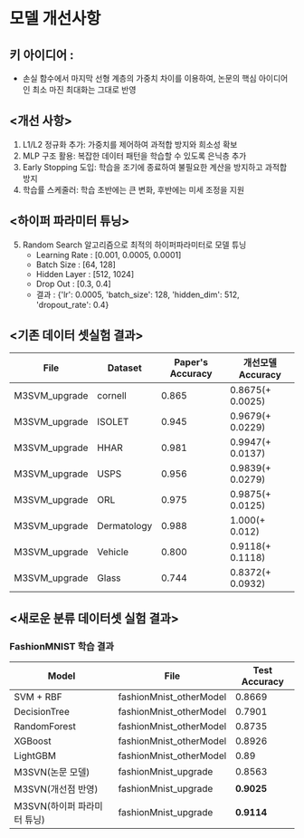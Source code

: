 # 모델 개선사항
## 키 아이디어 :
* 손실 함수에서 마지막 선형 계층의 가중치 차이를 이용하여, 논문의 핵심 아이디어인 최소 마진 최대화는 그대로 반영
## <개선 사항>
1. L1/L2 정규화 추가: 가중치를 제어하여 과적합 방지와 희소성 확보
2. MLP 구조 활용: 복잡한 데이터 패턴을 학습할 수 있도록 은닉층 추가
3. Early Stopping 도입: 학습을 조기에 종료하여 불필요한 계산을 방지하고 과적합 방지
4. 학습률 스케줄러: 학습 초반에는 큰 변화, 후반에는 미세 조정을 지원
## <하이퍼 파라미터 튜닝>
5. Random Search 알고리즘으로 최적의 하이퍼파라미터로 모델 튜닝
    - Learning Rate : [0.001, 0.0005, 0.0001]
    - Batch Size : [64, 128]
    - Hidden Layer : [512, 1024]
    - Drop Out : [0.3, 0.4]
    - 결과 : {'lr': 0.0005, 'batch_size': 128, 'hidden_dim': 512, 'dropout_rate': 0.4}

## <기존 데이터 셋실험 결과>

| File | Dataset | Paper's Accuracy   | 개선모델 Accuracy |
|-------|--------|---------------|----------|
| M3SVM_upgrade | cornell   |  0.865  | 0.8675(+ 0.0025)     |
| M3SVM_upgrade | ISOLET   |  0.945  | 0.9679(+ 0.0229)        |
| M3SVM_upgrade | HHAR   |  0.981  | 0.9947(+ 0.0137)       |
| M3SVM_upgrade | USPS   |  0.956  | 0.9839(+ 0.0279)        |
| M3SVM_upgrade | ORL   |  0.975  | 0.9875(+ 0.0125)        |
| M3SVM_upgrade | Dermatology   |  0.988  | 1.000(+ 0.012)       |
| M3SVM_upgrade | Vehicle   |  0.800  | 0.9118(+ 0.1118)       |
| M3SVM_upgrade | Glass   |  0.744  | 0.8372(+ 0.0932)       |

## <새로운 분류 데이터셋 실험 결과>

### FashionMNIST 학습 결과

| Model | File   | Test Accuracy |
|-------|--------|---------------|
| SVM + RBF     | fashionMnist_otherModel | 0.8669        |
|  DecisionTree   | fashionMnist_otherModel | 0.7901        |
| RandomForest    | fashionMnist_otherModel | 0.8735        |
| XGBoost    | fashionMnist_otherModel | 0.8926       |
| LightGBM    | fashionMnist_otherModel | 0.89        |
| M3SVN(논문 모델)    | fashionMnist_upgrade | 0.8563        |
| M3SVN(개선점 반영)    | fashionMnist_upgrade | **0.9025**        |
| M3SVN(하이퍼 파라미터 튜닝)    | fashionMnist_upgrade | **0.9114**        |